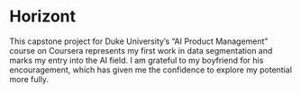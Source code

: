 # Horizont
This capstone project for Duke University’s “AI Product Management” course on Coursera represents my first work in data segmentation and marks my entry into the AI field. I am grateful to my boyfriend for his encouragement, which has given me the confidence to explore my potential more fully.
